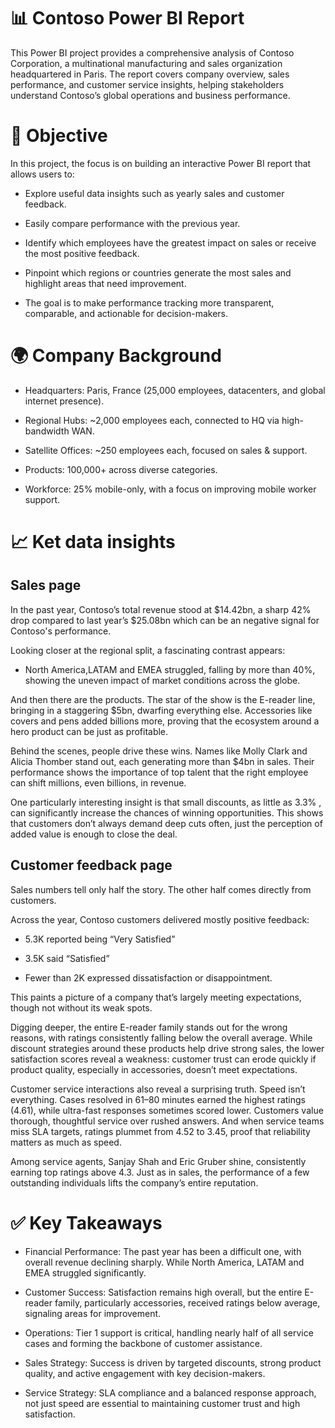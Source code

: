 # 📊 Contoso Power BI Report

This Power BI project provides a comprehensive analysis of Contoso Corporation, a multinational manufacturing and sales organization headquartered in Paris. The report covers company overview, sales performance, and customer service insights, helping stakeholders understand Contoso’s global operations and business performance.

# 🎯 Objective

In this project, the focus is on building an interactive Power BI report that allows users to:

- Explore useful data insights such as yearly sales and customer feedback.

- Easily compare performance with the previous year.

- Identify which employees have the greatest impact on sales or receive the most positive feedback.

- Pinpoint which regions or countries generate the most sales and highlight areas that need improvement.

- The goal is to make performance tracking more transparent, comparable, and actionable for decision-makers.

# 🌍 Company Background

- Headquarters: Paris, France (25,000 employees, datacenters, and global internet presence).

- Regional Hubs: ~2,000 employees each, connected to HQ via high-bandwidth WAN.

- Satellite Offices: ~250 employees each, focused on sales & support.

- Products: 100,000+ across diverse categories.

- Workforce: 25% mobile-only, with a focus on improving mobile worker support.

# 📈 Ket data insights

## Sales page

In the past year, Contoso’s total revenue stood at $14.42bn, a sharp 42% drop compared to last year’s $25.08bn which can be an negative signal for Contoso's performance.

Looking closer at the regional split, a fascinating contrast appears:

- North America,LATAM and EMEA struggled, falling by more than 40%, showing the uneven impact of market conditions across the globe.

And then there are the products. The star of the show is the E-reader line, bringing in a staggering $5bn, dwarfing everything else. Accessories like covers and pens added billions more, proving that the ecosystem around a hero product can be just as profitable.

Behind the scenes, people drive these wins. Names like Molly Clark and Alicia Thomber stand out, each generating more than $4bn in sales. Their performance shows the importance of top talent that the right employee can shift millions, even billions, in revenue.

One particularly interesting insight is that small discounts, as little as 3.3% , can significantly increase the chances of winning opportunities. This shows that customers don’t always demand deep cuts often, just the perception of added value is enough to close the deal.

## Customer feedback page

Sales numbers tell only half the story. The other half comes directly from customers.

Across the year, Contoso customers delivered mostly positive feedback:

- 5.3K reported being “Very Satisfied”

- 3.5K said “Satisfied”

- Fewer than 2K expressed dissatisfaction or disappointment.

This paints a picture of a company that’s largely meeting expectations, though not without its weak spots.

Digging deeper, the entire E-reader family stands out for the wrong reasons, with ratings consistently falling below the overall average. While discount strategies around these products help drive strong sales, the lower satisfaction scores reveal a weakness: customer trust can erode quickly if product quality, especially in accessories, doesn’t meet expectations.

Customer service interactions also reveal a surprising truth. Speed isn’t everything. Cases resolved in 61–80 minutes earned the highest ratings (4.61), while ultra-fast responses sometimes scored lower. Customers value thorough, thoughtful service over rushed answers. And when service teams miss SLA targets, ratings plummet from 4.52 to 3.45, proof that reliability matters as much as speed.

Among service agents, Sanjay Shah and Eric Gruber shine, consistently earning top ratings above 4.3. Just as in sales, the performance of a few outstanding individuals lifts the company’s entire reputation.

# ✅ Key Takeaways

- Financial Performance: The past year has been a difficult one, with overall revenue declining sharply. While North America, LATAM and EMEA struggled significantly.

- Customer Success: Satisfaction remains high overall, but the entire E-reader family, particularly accessories, received ratings below average, signaling areas for improvement.

- Operations: Tier 1 support is critical, handling nearly half of all service cases and forming the backbone of customer assistance.

- Sales Strategy: Success is driven by targeted discounts, strong product quality, and active engagement with key decision-makers.

- Service Strategy: SLA compliance and a balanced response approach, not just speed are essential to maintaining customer trust and high satisfaction.